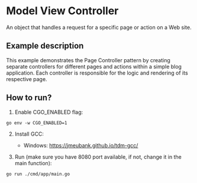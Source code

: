 # Model View Controller

An object that handles a request for a specific page or action on a Web site.

## Example description

This example demonstrates the Page Controller pattern by creating separate controllers for different pages and actions within a simple blog application. Each controller is responsible for the logic and rendering of its respective page.

## How to run?

1. Enable CGO_ENABLED flag:

```
go env -w CGO_ENABLED=1
```

2. Install GCC:

   - Windows: https://jmeubank.github.io/tdm-gcc/

3. Run (make sure you have 8080 port available, if not, change it in the main function):

```
go run ./cmd/app/main.go
```
